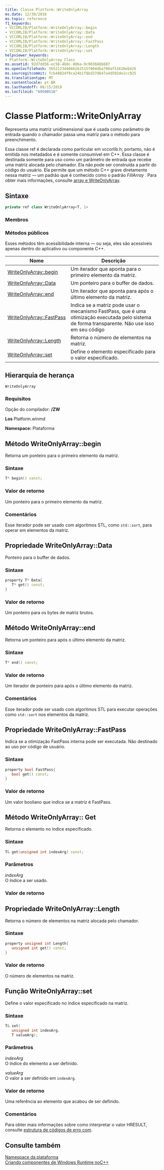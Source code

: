 ```yaml
---
title: Classe Platform::WriteOnlyArray
ms.date: 12/30/2016
ms.topic: reference
f1_keywords:
- VCCORLIB/Platform::WriteOnlyArray::begin
- VCCORLIB/Platform::WriteOnlyArray::Data
- VCCORLIB/Platform::WriteOnlyArray::end
- VCCORLIB/Platform::WriteOnlyArray::FastPass
- VCCORLIB/Platform::WriteOnlyArray::Length
- VCCORLIB/Platform::WriteOnlyArray::set
helpviewer_keywords:
- Platform::WriteOnlyArray Class
ms.assetid: 92d7dd56-ec58-4b8c-88ba-9c903668b687
ms.openlocfilehash: 5652123d4866262515f804dba790af51610eb426
ms.sourcegitcommit: fcb48824f9ca24b1f8bd37d647a4d592de1cc925
ms.translationtype: MT
ms.contentlocale: pt-BR
ms.lasthandoff: 08/15/2019
ms.locfileid: "69500516"
---
```

# <a name="platformwriteonlyarray-class"></a>Classe Platform::WriteOnlyArray

Representa uma matriz unidimensional que é usada como parâmetro de entrada quando o chamador passa uma matriz para o método para preenchimento.

Essa classe ref é declarada como particular em vccorlib.h; portanto, não é emitida nos metadados e é somente consumível em C++. Essa classe é destinada somente para uso como um parâmetro de entrada que recebe uma matriz alocada pelo chamador. Ela não pode ser construída a partir do código do usuário. Ela permite que um método C++ grave diretamente nessa matriz — um padrão que é conhecido como o padrão *FillArray* . Para obter mais informações, consulte [array e WriteOnlyArray](../cppcx/array-and-writeonlyarray-c-cx.md).

## <a name="syntax"></a>Sintaxe

```cpp
private ref class WriteOnlyArray<T, 1>
```

### <a name="members"></a>Membros

### <a name="public-methods"></a>Métodos públicos

Esses métodos têm acessibilidade interna — ou seja, eles são acessíveis apenas dentro do aplicativo ou componente C++.

|Nome|Descrição|
|----------|-----------------|
|[WriteOnlyArray::begin](#begin)|Um iterador que aponta para o primeiro elemento da matriz.|
|[WriteOnlyArray::Data](#data)|Um ponteiro para o buffer de dados.|
|[WriteOnlyArray::end](#end)|Um iterador que aponta para após o último elemento da matriz.|
|[WriteOnlyArray::FastPass](#fastpass)|Indica se a matriz pode usar o mecanismo FastPass, que é uma otimização executada pelo sistema de forma transparente. Não use isso em seu código|
|[WriteOnlyArray::Length](#length)|Retorna o número de elementos na matriz.|
|[WriteOnlyArray::set](#set)|Define o elemento especificado para o valor especificado.|

## <a name="inheritance-hierarchy"></a>Hierarquia de herança

`WriteOnlyArray`

### <a name="requirements"></a>Requisitos

Opção do compilador: **/ZW**

**Los** Platform.winmd

**Namespace:** Plataforma

## <a name="begin"></a>  Método WriteOnlyArray::begin

Retorna um ponteiro para o primeiro elemento da matriz.

### <a name="syntax"></a>Sintaxe

```cpp
T* begin() const;
```

### <a name="return-value"></a>Valor de retorno

Um ponteiro para o primeiro elemento da matriz.

### <a name="remarks"></a>Comentários

Esse iterador pode ser usado com algoritmos STL, como `std::sort`, para operar em elementos da matriz.

## <a name="data"></a>  Propriedade WriteOnlyArray::Data

Ponteiro para o buffer de dados.

### <a name="syntax"></a>Sintaxe

```cpp
property T* Data{
   T* get() const;
}
```

### <a name="return-value"></a>Valor de retorno

Um ponteiro para os bytes de matriz brutos.

## <a name="end"></a>  Método WriteOnlyArray::end

Retorna um ponteiro para após o último elemento da matriz.

### <a name="syntax"></a>Sintaxe

```cpp
T* end() const;
```

### <a name="return-value"></a>Valor de retorno

Um iterador de ponteiro para após o último elemento da matriz.

### <a name="remarks"></a>Comentários

Esse iterador pode ser usado com algoritmos STL para executar operações como `std::sort` nos elementos da matriz.

## <a name="fastpass"></a>  Propriedade WriteOnlyArray::FastPass

Indica se a otimização FastPass interna pode ser executada. Não destinado ao uso por código de usuário.

### <a name="syntax"></a>Sintaxe

```cpp
property bool FastPass{
   bool get() const;
}
```

### <a name="return-value"></a>Valor de retorno

Um valor booliano que indica se a matriz é FastPass.

## <a name="get"></a>Método WriteOnlyArray:: Get

Retorna o elemento no índice especificado.

### <a name="syntax"></a>Sintaxe

```cpp
T& get(unsigned int indexArg) const;
```

### <a name="parameters"></a>Parâmetros

*indexArg*<br/>
O índice a ser usado.

### <a name="return-value"></a>Valor de retorno

## <a name="length"></a>  Propriedade WriteOnlyArray::Length

Retorna o número de elementos na matriz alocada pelo chamador.

### <a name="syntax"></a>Sintaxe

```cpp
property unsigned int Length{
   unsigned int get() const;
}
```

### <a name="return-value"></a>Valor de retorno

O número de elementos na matriz.

## <a name="set"></a>  Função WriteOnlyArray::set

Define o valor especificado no índice especificado na matriz.

### <a name="syntax"></a>Sintaxe

```cpp
T& set(
   unsigned int indexArg,
   T valueArg);
```

### <a name="parameters"></a>Parâmetros

*indexArg*<br/>
O índice do elemento a ser definido.

*valueArg*<br/>
O valor a ser definido em `indexArg`.

### <a name="return-value"></a>Valor de retorno

Uma referência ao elemento que acabou de ser definido.

### <a name="remarks"></a>Comentários

Para obter mais informações sobre como interpretar o valor HRESULT, consulte [estrutura de códigos de erro com](/windows/win32/com/structure-of-com-error-codes).

## <a name="see-also"></a>Consulte também

[Namespace da plataforma](platform-namespace-c-cx.md)<br/>
[Criando componentes de Windows Runtime noC++](/windows/uwp/winrt-components/creating-windows-runtime-components-in-cpp)

